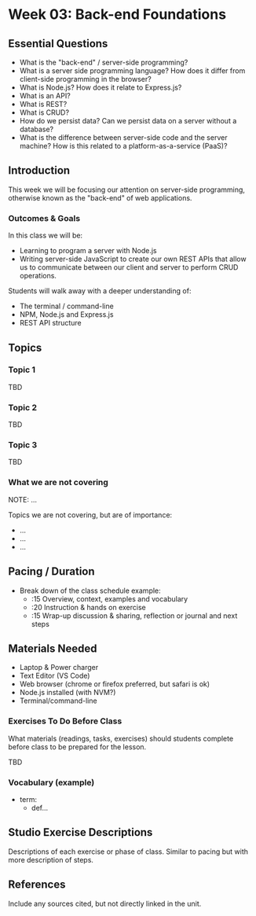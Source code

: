 # Week 03: Back-end Foundations

## Essential Questions

- What is the "back-end" / server-side programming?
- What is a server side programming language? How does it differ from client-side programming in the browser?
- What is Node.js? How does it relate to Express.js?
- What is an API? 
- What is REST?
- What is CRUD?
- How do we persist data? Can we persist data on a server without a database?
- What is the difference between server-side code and the server machine? How is this related to a platform-as-a-service (PaaS)?

## Introduction
This week we will be focusing our attention on server-side programming, otherwise known as the "back-end" of web applications.

### Outcomes & Goals

In this class we will be:
* Learning to program a server with Node.js
* Writing server-side JavaScript to create our own REST APIs that allow us to communicate between our client and server to perform CRUD operations.

Students will walk away with a deeper understanding of:
* The terminal / command-line
* NPM, Node.js and Express.js
* REST API structure
  

## Topics

### Topic 1

TBD

### Topic 2

TBD

### Topic 3

TBD

### What we are not covering

NOTE: ...

Topics we are not covering, but are of importance:
* ...
* ...
* ...


## Pacing / Duration
<!-- Number of total hours the class session will take. Please try to take into account transition time between instruction and hands on exercises if any prep is necessary. -->

- Break down of the class schedule example: 
  - :15 Overview, context, examples and vocabulary 
  - :20 Instruction & hands on exercise 
  - :15 Wrap-up discussion & sharing, reflection or journal and next steps

## Materials Needed
<!-- What hardware, software, or other materials will students or teachers need for lessons. -->

* Laptop & Power charger
* Text Editor (VS Code)
* Web browser (chrome or firefox preferred, but safari is ok)
* Node.js installed (with NVM?)
* Terminal/command-line

### Exercises To Do Before Class
What materials (readings, tasks, exercises) should students complete before class to be prepared for the lesson.

TBD

### Vocabulary (example)
* term:
  * def...

## Studio Exercise Descriptions
Descriptions of each exercise or phase of class. Similar to pacing but with more description of steps.

## References
Include any sources cited, but not directly linked in the unit.